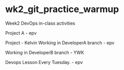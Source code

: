 # wk2\_git\_practice\_warmup

Week2 DevOps in-class activities

Project A - epv

Project - Kelvin
Working in DeveloperA branch - epv

Working in DeveloperB branch - YWK

Devops Lesson Every Tuesday. - epv
